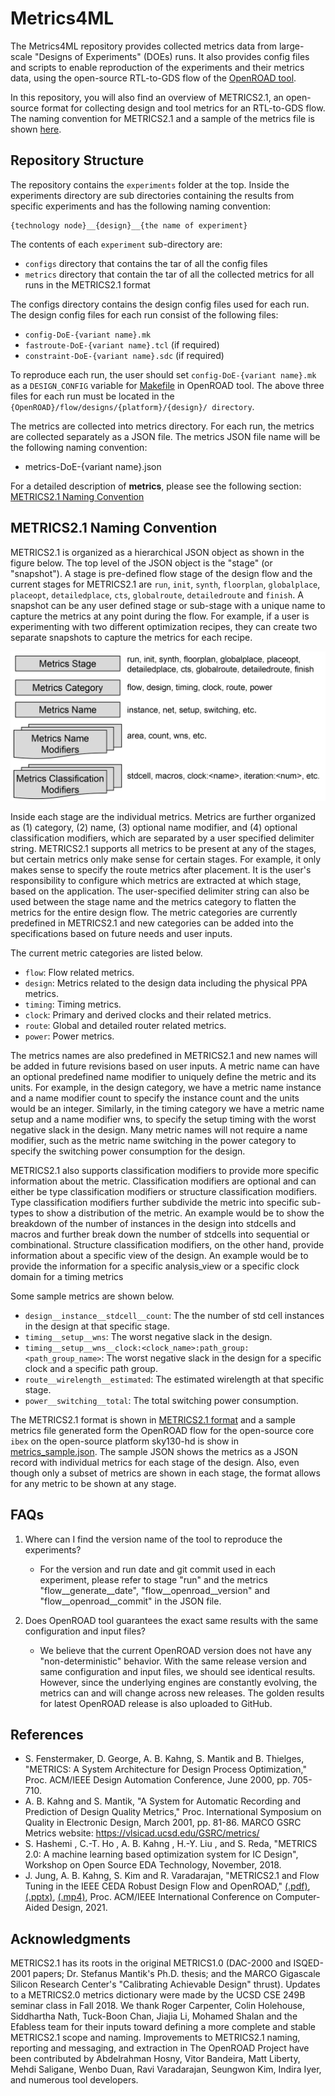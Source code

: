 # Metrics4ML

The Metrics4ML repository provides collected metrics data from large-scale "Designs of Experiments" (DOEs) runs.
It also provides config files and scripts to enable reproduction of the experiments and their metrics data, using the open-source RTL-to-GDS flow of the [OpenROAD tool](https://github.com/The-OpenROAD-Project).

In this repository, you will also find an overview of METRICS2.1, an open-source format for collecting design and tool metrics for an RTL-to-GDS flow.
The naming convention for METRICS2.1 and a sample of the metrics file is shown [here](https://github.com/ieee-ceda-datc/datc-rdf-Metrics4ML#metrics-naming-convention).


## Repository Structure

The repository contains the `experiments` folder at the top. Inside the experiments directory are sub directories containing the results from  specific experiments and has the following naming convention:

```
{technology node}__{design}__{the name of experiment}
```

The contents of each `experiment` sub-directory are:

- `configs` directory that contains the tar of all the config files
- `metrics` directory that contain the tar of all the collected metrics for all runs in the METRICS2.1 format

The configs directory contains the design config files used for each run.
The design config files for each run consist of the following files:

- `config-DoE-{variant name}.mk`
- `fastroute-DoE-{variant name}.tcl` (if required)
- `constraint-DoE-{variant name}.sdc` (if required)

To reproduce each run, the user should set `config-DoE-{variant name}.mk` as a `DESIGN_CONFIG` variable for [Makefile](https://github.com/The-OpenROAD-Project/OpenROAD-flow-scripts/blob/master/flow/Makefile) in OpenROAD tool.
The above three files for each run must be located in the `{OpenROAD}/flow/designs/{platform}/{design}/ directory`.

The metrics are collected into metrics directory. For each run, the metrics are collected separately as a JSON file.
The metrics JSON file name will be the following naming convention:
- metrics-DoE-{variant name}.json

For a detailed description of **metrics**, please see the following section: [METRICS2.1 Naming Convention](https://github.com/ieee-ceda-datc/datc-rdf-Metrics4ML#metrics-naming-convention)


## METRICS2.1 Naming Convention

METRICS2.1 is organized as a hierarchical JSON object as shown in the figure below.
The top level of the JSON object is the "stage" (or "snapshot").
A stage is pre-defined flow stage of the design flow and the current stages for METRICS2.1 are `run`, `init`, `synth`, `floorplan`, `globalplace`, `placeopt`, `detailedplace`, `cts`, `globalroute`, `detailedroute` and `finish`.
A snapshot can be any user defined stage or sub-stage with a unique name to capture the metrics at any point during the flow.
For example, if a user is experimenting with two different optimization recipes, they can create two separate snapshots to capture the metrics for each recipe.

![alt text](https://github.com/ieee-ceda-datc/datc-rdf-Metrics4ML/blob/main/images/Metrics2.1_org_v2.png?raw=true)

Inside each stage are the individual metrics.
Metrics are further organized as (1) category, (2) name, (3) optional name modifier, and (4) optional classification modifiers, which are separated by a user specified delimiter string.
METRICS2.1 supports all metrics to be present at any of the stages, but certain metrics only make sense for certain stages.
For example, it only makes sense to specify the route metrics after placement. 
It is the user's responsibility to configure which metrics are extracted at which stage, based on the application. 
The user-specified delimiter string can also be used between the stage name and the metrics category to flatten the metrics for the entire design flow. 
The metric categories are currently predefined in METRICS2.1 and new categories can be added into the specifications based on future needs and user inputs.

The current metric categories are listed below.

* `flow`:  Flow related metrics.
* `design`: Metrics related to the design data including the physical PPA metrics.
* `timing`: Timing metrics.
* `clock`: Primary and derived clocks and their related metrics.
* `route`: Global and detailed router related metrics.
* `power`: Power metrics.

The metrics names are also predefined in METRICS2.1 and new names will be added in future revisions based on user inputs.
A metric name can have an optional predefined name modifier to uniquely define the metric and its units.
For example, in the design category, we have a metric name instance and a name modifier count to specify the instance count and the units would be an integer.
Similarly, in the timing category we have a metric name setup and a name modifier wns, to specify the setup timing with the worst negative slack in the design.
Many metric names will not require a name modifier, such as the metric name switching in the power category to specify the switching power consumption for the design.

METRICS2.1 also supports classification modifiers to provide more specific information about the metric.
Classification modifiers are optional and can either be type classification modifiers or structure classification modifiers.
Type classification modifiers further subdivide the metric into specific sub-types to show a distribution of the metric.
An example would be to show the breakdown of the number of instances in the design into stdcells and macros and further break down the number of stdcells into sequential or combinational.
Structure classification modifiers,  on the other hand, provide information about a specific view of the design. An example would be to provide the information for a specific analysis_view or a specific clock domain for a timing
metrics

Some sample metrics are shown below.

* `design__instance__stdcell__count`:  The the number of std cell instances in the design at that specific stage.
* `timing__setup__wns`: The worst negative slack in the design.
* `timing__setup__wns__clock:<clock_name>:path_group:<path_group_name>`:  The worst negative slack in the design for a specific clock and a specific path group.
* `route__wirelength__estimated`:  The estimated wirelength at that specific stage.
* `power__switching__total`: The total switching power consumption.

The METRICS2.1 format is shown in [METRICS2.1 format](https://docs.google.com/spreadsheets/d/e/2PACX-1vQ1d21tUGgi0W_kE-RiDww1OPUmjsLbabulHcUq7mXdOAQcWFmoX34N8uVcMHkhCjUrm04Wj_bgBC-Z/pubhtml) and a sample metrics file generated form the OpenROAD flow for the open-source core `ibex` on the open-source platform sky130-hd is show in [metrics_sample.json](./metrics_sample.json).
The sample JSON shows the metrics as a JSON record with individual metrics for each stage of the design. Also, even though only a subset of metrics are shown in each stage, the format allows for any metric to be shown at any stage.


## FAQs

1. Where can I find the version name of the tool to reproduce the experiments?
    - For the version and run date and git commit used in each experiment, please refer to  stage "run" and the metrics "flow__generate__date", "flow__openroad__version" and "flow__openroad__commit" in the JSON file.

2. Does OpenROAD tool guarantees the exact same results with the same configuration and input files?
    - We believe that the current OpenROAD version does not have any "non-deterministic" behavior. With the same release version and same configuration and input files, we should see identical results.  However, since the underlying engines are constantly evolving, the metrics can and will change across new releases. The golden results for latest OpenROAD release is also uploaded to GitHub.


## References

- S. Fenstermaker, D. George, A. B. Kahng, S. Mantik and B. Thielges, "METRICS: A System Architecture for Design Process Optimization," Proc. ACM/IEEE Design Automation Conference, June 2000, pp. 705-710.
- A. B. Kahng and S. Mantik, "A System for Automatic Recording and Prediction of Design Quality Metrics," Proc. International Symposium on Quality in Electronic Design, March 2001, pp. 81-86.
MARCO GSRC Metrics website: https://vlsicad.ucsd.edu/GSRC/metrics/
- S. Hashemi , C.-T. Ho , A. B. Kahng , H.-Y. Liu , and S. Reda,   "METRICS 2.0: A  machine learning based optimization system for IC Design", Workshop on Open Source EDA Technology, November, 2018.
- J. Jung, A. B. Kahng, S. Kim and R. Varadarajan, "METRICS2.1 and Flow Tuning in the IEEE CEDA Robust Design Flow and OpenROAD," [(.pdf)](https://vlsicad.ucsd.edu/Publications/Conferences/388/c388.pdf), [(.pptx)](https://vlsicad.ucsd.edu/Publications/Conferences/388/c388.pptx), [(.mp4)](https://vlsicad.ucsd.edu/Publications/Conferences/388/c388.mp4), Proc. ACM/IEEE International Conference on Computer-Aided Design, 2021.


## Acknowledgments

METRICS2.1 has its roots in the original METRICS1.0 (DAC-2000 and ISQED-2001 papers; Dr. Stefanus Mantik's Ph.D. thesis; and the MARCO Gigascale Silicon Research Center's "Calibrating Achievable Design" thrust).
Updates to a METRICS2.0 metrics dictionary were made by the UCSD CSE 249B seminar class in Fall 2018. We thank Roger Carpenter, Colin Holehouse, Siddhartha Nath, Tuck-Boon Chan, Jiajia Li, Mohamed Shalan and the Efabless team for their inputs toward defining a more complete and stable METRICS2.1 scope and naming.
Improvements to METRICS2.1 naming, reporting and messaging, and extraction in The OpenROAD Project have been contributed by Abdelrahman Hosny, Vitor Bandeira, Matt Liberty, Mehdi Saligane, Wenbo Duan, Ravi Varadarajan, Seungwon Kim, Indira Iyer, and numerous tool developers.

